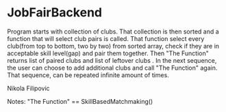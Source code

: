 # JobFairBackend
Program starts with collection of clubs.
That collection is then sorted and a function that will select club pairs is called.
That function select every club(from top to bottom, two by two) from sorted array, check if they are in acceptable skill level(gap) and pair them together.
Then "The Function" returns list of paired clubs and list of leftover clubs . 
In the next sequence, the user can choose to add additional clubs and call "The Function" again.
That sequence, can be repeated infinite amount of times.

Nikola Filipovic 

Notes:
"The Function" == SkillBasedMatchmaking()
